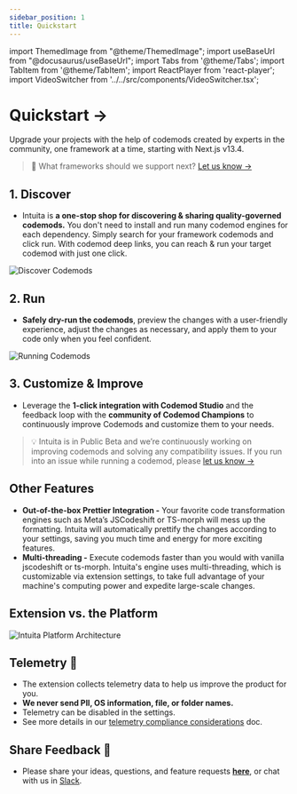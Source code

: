 ```yaml
---
sidebar_position: 1
title: Quickstart
---
```


import ThemedImage from "@theme/ThemedImage";
import useBaseUrl from "@docusaurus/useBaseUrl";
import Tabs from '@theme/Tabs';
import TabItem from '@theme/TabItem';
import ReactPlayer from 'react-player';
import VideoSwitcher from '../../src/components/VideoSwitcher.tsx';


# Quickstart →

Upgrade your projects with the help of codemods created by experts in the community, one framework at a time, starting with Next.js v13.4.

> 🎁 What frameworks should we support next? [Let us know →](https://feedback.intuita.io/codemod-requests)


## 1. Discover

- Intuita is **a one-stop shop for discovering & sharing quality-governed codemods.** You don't need to install and run many codemod engines for each dependency. Simply search for your framework codemods and click run. With codemod deep links, you can reach & run your target codemod with just one click.

![Discover Codemods](https://github.com/intuita-inc/intuita-docs/raw/main/static/img/vsce/vsce-discover.gif)

## 2. Run

- **Safely dry-run the codemods**, preview the changes with a user-friendly experience, adjust the changes as necessary, and apply them to your code only when you feel confident.

![Running Codemods](https://github.com/intuita-inc/intuita-docs/raw/main/static/img/vsce/vsce-run.gif)

## 3. Customize & Improve

- Leverage the **1-click integration with Codemod Studio** and the feedback loop with the **community of Codemod Champions** to continuously improve Codemods and customize them to your needs.

> 💡 Intuita is in Public Beta and we’re continuously working on improving codemods and solving any compatibility issues.
If you run into an issue while running a codemod, please [let us know →](https://feedback.intuita.io/feature-requests-and-bugs)

## Other Features

- **Out-of-the-box Prettier Integration -** Your favorite code transformation engines such as Meta’s JSCodeshift or TS-morph will mess up the formatting. Intuita will automatically prettify the changes according to your settings, saving you much time and energy for more exciting features.
- **Multi-threading -** Execute codemods faster than you would with vanilla jscodeshift or ts-morph. Intuita's engine uses multi-threading, which is customizable via extension settings, to take full advantage of your machine's computing power and expedite large-scale changes.

## Extension vs. the Platform

![Intuita Platform Architecture](https://github.com/intuita-inc/intuita-docs/raw/main/static/img/docs/codemod-registry/intuita-platform-architecture-codemod-registry.png)

## Telemetry 🔭

- The extension collects telemetry data to help us improve the product for you.
- **We never send PII, OS information, file, or folder names.**
- Telemetry can be disabled in the settings.
- See more details in our [telemetry compliance considerations](https://docs.intuita.io/docs/about-intuita/legal/telemetry-compliance) doc.

## Share Feedback 🎁

- Please share your ideas, questions, and feature requests **[here](https://feedback.intuita.io/)**, or chat with us in [Slack](https://join.slack.com/t/intuita-inc/shared_invite/zt-1tvxm6ct0-mLZld_78yguDYOSM7DM7Cw).


